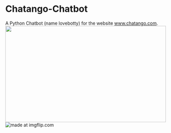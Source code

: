 # Chatango-Chatbot
A Python Chatbot (name lovebotty) for the website www.chatango.com.
<img src="http://i.imgur.com/nbAj9hZ.gif" width=500 height=300>
<img src="https://i.imgflip.com/1pwej7.gif" title="made at imgflip.com"/>
